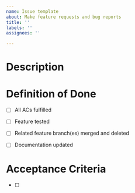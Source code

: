 ```yaml
---
name: Issue template
about: Make feature requests and bug reports
title: ''
labels: ''
assignees: ''

---
```


Description
=========




Definition of Done
==============

- [ ] All ACs fulfilled
- [ ] Feature tested
- [ ] Related feature branch(es) merged and deleted
- [ ] Documentation updated


Acceptance Criteria
===============

- [ ]
